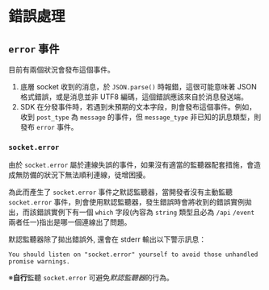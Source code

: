 # 錯誤處理

## `error` 事件
目前有兩個狀況會發布這個事件。

1. 底層 socket 收到的消息，於 `JSON.parse()` 時報錯，這很可能意味著 JSON 格式錯誤，或是消息並非 UTF8 編碼，這個錯誤應該來自於消息發送端。
2. SDK 在分發事件時，若遇到未預期的文本字段，則會發布這個事件。例如，收到 `post_type` 為 `message` 的事件，但 `message_type` 非已知的訊息類型，則發布 `error` 事件。

### `socket.error`
由於 `socket.error` 屬於連線失誤的事件，如果沒有適當的監聽器配套措施，會造成無防備的狀況下無法順利連線，徒增困擾。


為此而產生了 `socket.error` 事件之默認監聽器，當開發者沒有主動監聽 `socket.error` 事件，則會使用默認監聽器，發生錯誤時會將收到的錯誤實例拋出，而該錯誤實例下有一個 `which` 字段(內容為 `string` 類型且必為 `/api` `/event` 兩者任一)指出是哪一個連線出了問題。

默認監聽器除了拋出錯誤外, 還會在 stderr 輸出以下警示訊息：
```
You should listen on "socket.error" yourself to avoid those unhandled promise warnings.
```

※**自行**監聽 `socket.error` 可避免*默認監聽器*的行為。

